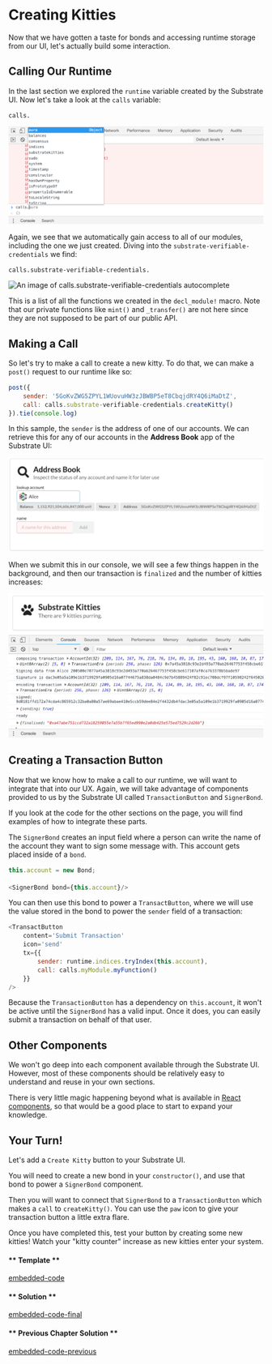 Creating Kitties
===

Now that we have gotten a taste for bonds and accessing runtime storage from our UI, let's actually build some interaction.

## Calling Our Runtime

In the last section we explored the `runtime` variable created by the Substrate UI. Now let's take a look at the `calls` variable:

```
calls.
```

![An image of the `calls` autocomplete](../assets/calls-autocomplete.png)

Again, we see that we automatically gain access to all of our modules, including the one we just created. Diving into the `substrate-verifiable-credentials` we find:

```
calls.substrate-verifiable-credentials.
```

![An image of `calls.substrate-verifiable-credentials` autocomplete](../assets/calls-substrate-verifiable-credentials-autocomplete.png)

This is a list of all the functions we created in the `decl_module!` macro. Note that our private functions like `mint()` and `_transfer()` are not here since they are not supposed to be part of our public API.

## Making a Call

So let's try to make a call to create a new kitty. To do that, we can make a `post()` request to our runtime like so:

```javascript
post({
    sender: '5GoKvZWG5ZPYL1WUovuHW3zJBWBP5eT8CbqjdRY4Q6iMaDtZ',
    call: calls.substrate-verifiable-credentials.createKitty()
}).tie(console.log)
```

In this sample, the `sender` is the address of one of our accounts. We can retrieve this for any of our accounts in the **Address Book** app of the Substrate UI:

![An image of the Address Book section](../assets/address-book.png)

When we submit this in our console, we will see a few things happen in the background, and then our transaction is `finalized` and the number of kitties increases:

![An image of creating a kitty from console](../assets/transaction-from-console.png)

## Creating a Transaction Button

Now that we know how to make a call to our runtime, we will want to integrate that into our UX. Again, we will take advantage of components provided to us by the Substrate UI called `TransactionButton` and `SignerBond`.

If you look at the code for the other sections on the page, you will find examples of how to integrate these parts.

The `SignerBond` creates an input field where a person can write the name of the account they want to sign some message with. This account gets placed inside of a `bond`.

```javascript
this.account = new Bond;

<SignerBond bond={this.account}/>
```

You can then use this bond to power a `TransactButton`, where we will use the value stored in the bond to power the `sender` field of a transaction:

```javascript
<TransactButton
    content='Submit Transaction'
    icon='send'
    tx={{
        sender: runtime.indices.tryIndex(this.account),
        call: calls.myModule.myFunction()
    }}
/>
```

Because the `TransactionButton` has a dependency on `this.account`, it won't be active until the `SignerBond` has a valid input. Once it does, you can easily submit a transaction on behalf of that user.

## Other Components

We won't go deep into each component available through the Substrate UI. However, most of these components should be relatively easy to understand and reuse in your own sections.

There is very little magic happening beyond what is available in [React components](https://reactjs.org/docs/react-component.html), so that would be a good place to start to expand your knowledge.

## Your Turn!

Let's add a `Create Kitty` button to your Substrate UI.

You will need to create a new bond in your `constructor()`, and use that bond to power a `SignerBond` component.

Then you will want to connect that `SignerBond` to a `TransactionButton` which makes a `call` to `createKitty()`. You can use the `paw` icon to give your transaction button a little extra flare.

Once you have completed this, test your button by creating some new kitties! Watch your "kitty counter" increase as new kitties enter your system.

<!-- tabs:start -->

#### ** Template **

[embedded-code](../assets/4.3-template.js ':include :type=code embed-template')

#### ** Solution **

[embedded-code-final](../assets/4.3-finished-code.js ':include :type=code embed-final')

#### ** Previous Chapter Solution **

[embedded-code-previous](../assets/4.2-finished-code.js ':include :type=code embed-previous')

<!-- tabs:end -->
